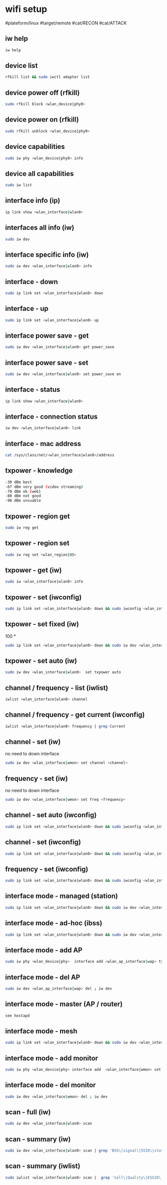 # wifi setup
#plateform/linux #target/remote #cat/RECON #cat/ATTACK

## iw help
```bash
iw help
```

## device list
```bash
rfkill list && sudo iwctl adapter list
```

## device power off (rfkill)
```bash
sudo rfkill block <wlan_device|phy0>
```

## device power on (rfkill)
```bash
sudo rfkill unblock <wlan_device|phy0>
```

## device capabilities
```bash
sudo iw phy <wlan_device|phy0> info
```

## device all capabilities
```bash
sudo iw list
```

## interface info (ip)
```bash
ip link show <wlan_interface|wlan0>
```

## interfaces all info (iw)
```bash
sudo iw dev
```

## interface specific info (iw)
```bash
sudo iw dev <wlan_interface|wlan0> info
```

## interface - down
```bash
sudo ip link set <wlan_interface|wlan0> down
```

## interface - up
```bash
sudo ip link set <wlan_interface|wlan0> up
```

## interface power save - get
```bash
sudo iw dev <wlan_interface|wlan0> get power_save
```

## interface power save - set
```bash
sudo iw dev <wlan_interface|wlan0> set power_save on
```

## interface - status
```bash
ip link show <wlan_interface|wlan0>
```

## interface - connection status
```bash
iw dev <wlan_interface|wlan0> link
```
## interface - mac address
```bash
cat /sys/class/net/<wlan_interface|wlan0>/address
```

## txpower - knowledge
```bash
-30 dBm best
-67 dBm very good (video streaming)
-70 dBm ok (web)
-80 dBm not good
-90 dBm unsuable
```

## txpower - region get
```bash
sudo iw reg get
```

## txpower - region set
```bash
sudo iw reg set <wlan_region|US>
```

## txpower - get (iw)  
```bash
sudo iw <wlan_interface|wlan0> info
```

## txpower - set (iwconfig)  
```bash
sudo ip link set <wlan_interface|wlan0> down && sudo iwconfig <wlan_interface|wlan0> txpower <trxpower|30> && sudo ifconfig <wlan_interface|wlan0> up
```


## txpower - set fixed (iw)
100 * <power in dBm>
```bash
sudo ip link set <wlan_interface|wlan0> down && sudo iw dev <wlan_interface|wlan0>  set txpower fixed <txpower|3000> && sudo ifconfig <wlan_interface|wlan0> up
```

## txpower - set auto (iw)
```bash
sudo iw dev <wlan_interface|wlan0>  set txpower auto
```

##  channel / frequency - list (iwlist)
```bash
iwlist <wlan_interface|wlan0> channel
```

##  channel / frequency - get current (iwconfig)
```bash
iwlist <wlan_interface|wlan0> frequency | grep Current
```


## channel - set (iw)
no need to down interface
```bash
sudo iw dev <wlan_interface|wmon> set channel <channel>
```

## frequency - set (iw)
no need to down interface
```bash
sudo iw dev <wlan_interface|wmon> set freq <frequency>
```

##  channel  - set auto (iwconfig)
```bash
sudo ip link set <wlan_interface|wlan0> down && sudo iwconfig <wlan_interface|wlan0> channel auto && sudo ip link set <wlan_interface|wlan0> up 
```

##  channel  - set (iwconfig)
```bash
sudo ip link set <wlan_interface|wlan0> down && sudo iwconfig <wlan_interface|wlan0> channel <wlan_channel> && sudo ip link set <wlan_interface|wlan0> up 
```

## frequency - set (iwconfig)
```bash
sudo ip link set <wlan_interface|wlan0> down && sudo iwconfig <wlan_interface|wlan0> freq <wlan_frequency|"5.52G"> && sudo ip link set <wlan_interface|wlan0> up 
```


## interface mode - managed (station)
```bash
sudo ip link set <wlan_interface|wlan0> down && sudo iw dev <wlan_interface|wlan0> set type managed && sudo ip link set <wlan_interface|wlan0> up 
```

## interface mode - ad-hoc (ibss)
```bash
sudo ip link set <wlan_interface|wlan0> down && sudo iw dev <wlan_interface|wlan0> set type ibss && sudo iw interface ibss join <ssid> <frequency> && sudo ip link set <wlan_interface|wlan0> up 
```

## interface mode - add AP
```bash
sudo iw phy <wlan_device|phy>  interface add <wlan_ap_interface|wap> type __ap && iw dev
```

## interface mode - del AP
```bash
sudo iw dev <wlan_ap_interface|wap> del ; iw dev
```

## interface mode - master (AP / router)
```bash
see hostapd 
```


## interface mode - mesh
```bash
sudo ip link set <wlan_interface|wlan0> down && sudo iw dev <wlan_interface|wlan0> set type mesh && sudo ip link set <wlan_interface|wlan0> up 
```

## interface mode - add monitor
```bash
sudo iw phy <wlan_device|phy> interface add  <wlan_interface|wmon> set monitor && iw dev <wlan_interface|wmon> info 
```


## interface mode - del monitor
```bash
sudo iw dev <wlan_interface|wmon> del ; iw dev
```

## scan - full  (iw)
```bash
sudo iw dev <wlan_interface|wlan0> scan
```

## scan - summary  (iw)
```bash
sudo iw dev <wlan_interface|wlan0> scan | grep 'BSS\|signal\|SSID\|station count\|primary channel' | grep -v "OBSS"
```

## scan - summary (iwlist)
```bash
sudo iwlist <wlan_interface|wlan0> scan |  grep 'Cell\|Quality\|ESSID\|IEEE'
```
